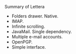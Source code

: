 <html>
Summary of Lettera<br>
<ul>
<li>Folders drawer. Native.</li>
<li>IMAP.</li>
<li>Infinite scrolling.</li>
<li>JavaMail. Single dependency.</li>
<li>Multiple e-mail accounts.</li>
<li>OpenPGP.</li>
<li>Simple interface.</li>
</ul>
</html>